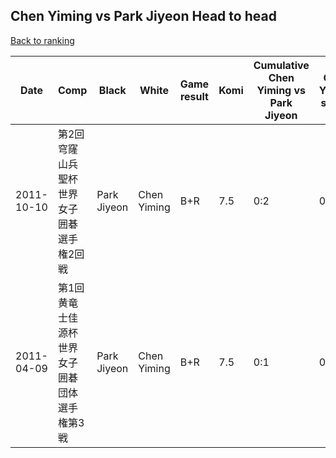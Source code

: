 ## Chen Yiming vs Park Jiyeon Head to head

[Back to ranking](../../index.md)




| **Date** | **Comp** | **Black** | **White** | **Game result** | **Komi** | **Cumulative Chen Yiming vs Park Jiyeon** | **Chen Yiming streak** | **Park Jiyeon streak** | 
| --- | --- | --- | --- | --- | --- | --- | --- | --- |
| 2011-10-10 | 第2回穹窿山兵聖杯世界女子囲碁選手権2回戦 | Park Jiyeon | Chen Yiming | B+R | 7.5 | 0:2 | 0 | 2 | 
| 2011-04-09 | 第1回黄竜士佳源杯世界女子囲碁団体選手権第3戦 | Park Jiyeon | Chen Yiming | B+R | 7.5 | 0:1 | 0 | 1 |




